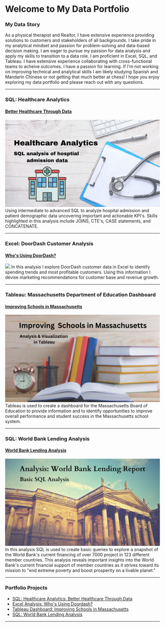 # Welcome to My Data Portfolio


### My Data Story
As a physical therapist and Realtor, I have extensive experience providing solutions to customers and stakeholders of all backgrounds. I take pride in my analytical mindset and passion for problem-solving and data-based decision making. I am eager to pursue my passion for data analysis and apply my skills to transition to a data role. I am proficient in Excel, SQL, and Tableau. I have extensive experience collaborating with cross-functional teams to acheive outcomes. I have a passion for learning. If I'm not working on improving technical and analytical skills I am likely studying Spanish and Mandarin Chinese or not getting that much better at chess! I hope you enjoy exploring my data portfolio and please reach out with any questions.

---

### SQL: Healthcare Analytics

#### [Better Healthcare Through Data](/HealthcareAnalyticsSQL.md)
[<img src="images/Healthcare Analytics.png?raw=true"/>](/HealthcareAnalyticsSQL.md)
Using intermediate to advanced SQL to analyze hospital admission and patient demographic data uncovering important and actionable KPI's. Skills highlighted in this analysis include JOINS, CTE's, CASE statements, and CONCATENATE.

---

### Excel: DoorDash Customer Analysis


#### [Who's Using DoorDash?](https://www.linkedin.com/pulse/whos-using-doordash-andrew-schenk-pt-mba-ai95e%3FtrackingId=0OySqQ5fR62y1PpAQx5wmA%253D%253D/?trackingId=0OySqQ5fR62y1PpAQx5wmA%3D%3D)
[<img src="images/Who’s Using DoorDash v3.png?raw=true"/>](https://www.linkedin.com/pulse/whos-using-doordash-andrew-schenk-pt-mba-ai95e%3FtrackingId=0OySqQ5fR62y1PpAQx5wmA%253D%253D/?trackingId=0OySqQ5fR62y1PpAQx5wmA%3D%3D)
In this analysis I explore DoorDash customer data in Excel to identify spending trends and most profitable customers. Using this information I devise marketing recommendations for customer base and revenue growth.

---

### Tableau: Massachusetts Department of Education Dashboard

#### [Improving Schools in Massachusetts](/MassachusettsSchoolsTableau.md)
[<img src="images/Improving Massachusetts Schools .png?raw=true"/>](/MassachusettsSchoolsTableau.md)
Tableau is used to create a dashboard for the Massachusetts Board of Education to provide information and to identify opportunities to improve overall performance and student success in the Massachusetts school system. 

---

### SQL: World Bank Lending Analysis

#### [World Bank Lending Analysis](/WorldBankSQL.md)
[<img src="images/World Bank Project Photo.jpg?raw=true"/>](WorldBankSQL.md)
In this analysis SQL is used to create basic queries to explore a snapshot of the World Bank's current financing of over 7000 project in 123 different member countries. This analysis reveals important insights into the World Bank's current financial support of member countries as it strives toward its mission to "end extreme poverty and boost prosperity on a livable planet."

---

### Portfolio Projects

- [SQL: Healthcare Analytics: Better Healthcare Through Data](HealthcareAnalyticsSQL.md)
- [Excel Analysis: Who's Using Doordash?](https://www.linkedin.com/pulse/whos-using-doordash-andrew-schenk-pt-mba-ai95e%3FtrackingId=0OySqQ5fR62y1PpAQx5wmA%253D%253D/?trackingId=0OySqQ5fR62y1PpAQx5wmA%3D%3D)
- [Tableau Dashboard: Improving Schools in Massachusetts](/schools.md)
- [SQL: World Bank Lending Analysis](/Bank_basic_SQL.md)

---




